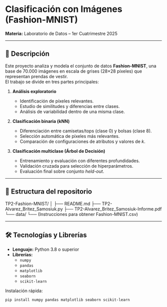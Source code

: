 # Clasificación con Imágenes (Fashion-MNIST)

**Materia:** Laboratorio de Datos – 1er Cuatrimestre 2025  

---

## 📌 Descripción

Este proyecto analiza y modela el conjunto de datos **Fashion-MNIST**, una base de 70.000 imágenes en escala de grises (28×28 píxeles) que representan prendas de vestir.  
El trabajo se divide en tres partes principales:

1. **Análisis exploratorio**  
   - Identificación de píxeles relevantes.
   - Estudio de similitudes y diferencias entre clases.
   - Análisis de variabilidad dentro de una misma clase.

2. **Clasificación binaria (kNN)**  
   - Diferenciación entre camisetas/tops (clase 0) y bolsas (clase 8).
   - Selección automática de píxeles más relevantes.
   - Comparación de configuraciones de atributos y valores de *k*.

3. **Clasificación multiclase (Árbol de Decisión)**  
   - Entrenamiento y evaluación con diferentes profundidades.
   - Validación cruzada para selección de hiperparámetros.
   - Evaluación final sobre conjunto *held-out*.

---

## 📂 Estructura del repositorio

TP2-Fashion-MNIST/
│
├── README.md
├── TP2-Alvarez_Britez_Samosiuk.py
├── TP2-Alvarez_Britez_Samosiuk-Informe.pdf
└── data/
└── (Instrucciones para obtener Fashion-MNIST.csv)

---

## 🛠 Tecnologías y Librerías

- **Lenguaje:** Python 3.8 o superior
- **Librerías:**
  - `numpy`
  - `pandas`
  - `matplotlib`
  - `seaborn`
  - `scikit-learn`

Instalación rápida:
```bash
pip install numpy pandas matplotlib seaborn scikit-learn
